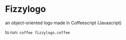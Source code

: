 # Fizzylogo
an object-oriented logo made in Coffeescript (Javascript)

to run: ```coffee fizzylogo.coffee```


